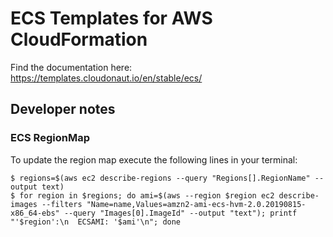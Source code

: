 # ECS Templates for AWS CloudFormation

Find the documentation here: https://templates.cloudonaut.io/en/stable/ecs/

## Developer notes

### ECS RegionMap
To update the region map execute the following lines in your terminal:

```
$ regions=$(aws ec2 describe-regions --query "Regions[].RegionName" --output text)
$ for region in $regions; do ami=$(aws --region $region ec2 describe-images --filters "Name=name,Values=amzn2-ami-ecs-hvm-2.0.20190815-x86_64-ebs" --query "Images[0].ImageId" --output "text"); printf "'$region':\n  ECSAMI: '$ami'\n"; done
```
